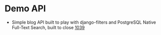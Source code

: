 # Demo API

- Simple blog API built to play with django-filters and PostgreSQL Native Full-Text Search, built to close [1039](https://github.com/carltongibson/django-filter/issues/1039)